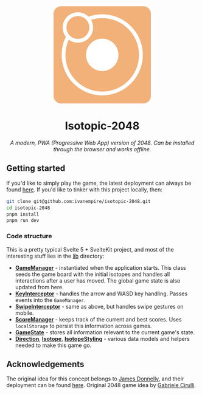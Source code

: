 <div align="center">
  <img src="https://github.com/ivanempire/isotopic-2048/blob/main/hero.png" alt="Isotopic-2048 hero" />
  <h1>Isotopic-2048</h1>

  <i>A modern, PWA (Progressive Web App) version of 2048. Can be installed through the browser and works offline.</i>
</div>

## Getting started
If you'd like to simply play the game, the latest deployment can always be found [here](https://isotopic-2048.vercel.app/). If you'd like to tinker with this project locally, then:
```bash
git clone git@github.com:ivanempire/isotopic-2048.git
cd isotopic-2048
pnpm install
pnpm run dev
```

### Code structure
This is a pretty typical Svelte 5 + SvelteKit project, and most of the interesting stuff lies in the [lib](src/lib) directory:

- **[GameManager](src/lib/core/GameManager.ts)** - instantiated when the application starts. This class seeds the game board with the initial isotopes and handles all interactions after a user has moved. The global game state is also updated from here.
- **[KeyInterceptor](src/lib/core/KeyInterceptor.ts)** - handles the arrow and WASD key handling. Passes events into the `GameManager`.
- **[SwipeInterceptor](src/lib/core/SwipeInterceptor.ts)** - same as above, but handles swipe gestures on mobile.
- **[ScoreManager](src/lib/core/ScoreManager.ts)** - keeps track of the current and best scores. Uses `localStorage` to persist this information across games.
- **[GameState](src/lib/core/GameState.ts)** - stores all information relevant to the current game's state.
- **[Direction](src/lib/core/Direction.ts)**, **[Isotope](src/lib/core/Isotope.ts)**, **[IsotopeStyling](src/lib/core/IsotopeStyling.ts)** - various data models and helpers needed to make this game go.

## Acknowledgements
The original idea for this concept belongs to [James Donnelly](https://jamesmdonnelly.com/), and their deployment can be found [here](https://jamesmdonnelly.com/Isotopic256/). Original 2048 game idea by [Gabriele Cirulli](https://www.linkedin.com/in/gabrielecirulli/).

